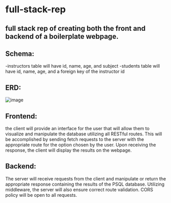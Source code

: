 # full-stack-rep

## full stack rep of creating both the front and backend of a boilerplate webpage.

## Schema:
-instructors table will have id, name, age, and subject
-students table will have id, name, age, and a foreign key of the instructor id

## ERD:
![image](https://github.com/lukep258/full-stack-rep/assets/143543147/fadb7e9b-5eef-45aa-9065-5ad8df209ab8)

## Frontend:
the client will provide an interface for the user that will allow them to visualize and manipulate the database utilizing all RESTful routes.
This will be accomplished by sending fetch requests to the server with the appropriate route for the option chosen by the user.
Upon receiving the response, the client will display the results on the webpage.

## Backend:
The server will receive requests from the client and manipulate or return the appropriate response containing the results of the PSQL database.
Utilizing middleware, the server will also ensure correct route validation.
CORS policy will be open to all requests.
